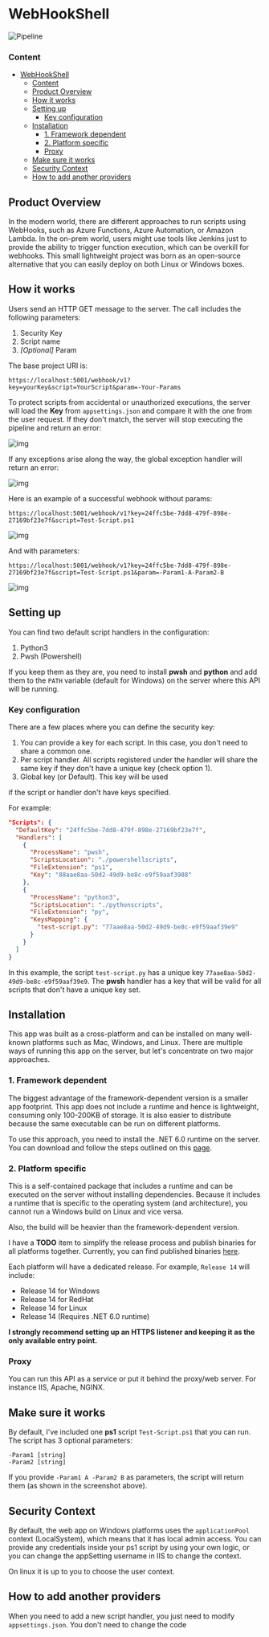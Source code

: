 # WebHookShell

![Pipeline](https://github.com/mtokarev/webhookshell/actions/workflows/dotnet.yml/badge.svg)

### Content
- [WebHookShell](#webhookshell)
    - [Content](#content)
  - [Product Overview](#product-overview)
  - [How it works](#how-it-works)
  - [Setting up](#setting-up)
    - [Key configuration](#key-configuration)
  - [Installation](#installation)
    - [1. Framework dependent](#1-framework-dependent)
    - [2. Platform specific](#2-platform-specific)
    - [Proxy](#proxy)
  - [Make sure it works](#make-sure-it-works)
  - [Security Context](#security-context)
  - [How to add another providers](#how-to-add-another-providers)

## Product Overview
In the modern world, there are different approaches to run scripts using WebHooks, such as Azure Functions, Azure Automation, or Amazon Lambda. In the on-prem world, users might use tools like Jenkins just to provide the ability to trigger function execution, which can be overkill for webhooks. This small lightweight project was born as an open-source alternative that you can easily deploy on both Linux or Windows boxes.

## How it works
Users send an HTTP GET message to the server. The call includes the following parameters:

1. Security Key
2. Script name
3. *[Optional]* Param

The base project URI is:

`https://localhost:5001/webhook/v1?key=yourKey&script=YourScript&param=-Your-Params`

To protect scripts from accidental or unauthorized executions, the server will load the **Key** from `appsettings.json` and compare it with the one from the user request. If they don't match, the server will stop executing the pipeline and return an error:

![img](~/../Docs/Img/keyerror.png)

If any exceptions arise along the way, the global exception handler will return an error:

![img](~/../Docs/Img/scriptexecutionfailed.png)

Here is an example of a successful webhook without params:

`https://localhost:5001/webhook/v1?key=24ffc5be-7dd8-479f-898e-27169bf23e7f&script=Test-Script.ps1`

![img](~/../Docs/Img/scriptexecutedsuccesfully.png)

And with parameters:

`https://localhost:5001/webhook/v1?key=24ffc5be-7dd8-479f-898e-27169bf23e7f&script=Test-Script.ps1&param=-Param1-A-Param2-B`

![img](~/../Docs/Img/scriptexecutedsuccesfully2.png)

## Setting up

You can find two default script handlers in the configuration:

1. Python3
2. Pwsh (Powershell)

If you keep them as they are, you need to install **pwsh** and **python** and add them to the `PATH` variable (default for Windows) on the server where this API will be running.

### Key configuration
There are a few places where you can define the security key:

1. You can provide a key for each script. In this case, you don't need to share a common one.
2. Per script handler. All scripts registered under the handler will share the same key if they don't have a unique key (check option 1).
3. Global key (or Default). This key will be used

 if the script or handler don't have keys specified.

For example:

```json
"Scripts": {
  "DefaultKey": "24ffc5be-7dd8-479f-898e-27169bf23e7f",
  "Handlers": [
    {
      "ProcessName": "pwsh",
      "ScriptsLocation": "./powershellscripts",
      "FileExtension": "ps1",
      "Key": "88aae8aa-50d2-49d9-be8c-e9f59aaf3988"
    },
    {
      "ProcessName": "python3",
      "ScriptsLocation": "./pythonscripts",
      "FileExtension": "py",
      "KeysMapping": {
        "test-script.py": "77aae8aa-50d2-49d9-be8c-e9f59aaf39e9"
      }
    }
  ]
}
```

In this example, the script `test-script.py` has a unique key `77aae8aa-50d2-49d9-be8c-e9f59aaf39e9`. The **pwsh** handler has a key that will be valid for all scripts that don't have a unique key set.

## Installation

This app was built as a cross-platform and can be installed on many well-known platforms such as Mac, Windows, and Linux. There are multiple ways of running this app on the server, but let's concentrate on two major approaches.

### 1. Framework dependent
The biggest advantage of the framework-dependent version is a smaller app footprint. This app does not include a runtime and hence is lightweight, consuming only 100-200KB of storage. It is also easier to distribute because the same executable can be run on different platforms.

To use this approach, you need to install the .NET 6.0 runtime on the server. You can download and follow the steps outlined on this [page](https://dotnet.microsoft.com/en-us/download/dotnet/6.0).

### 2. Platform specific
This is a self-contained package that includes a runtime and can be executed on the server without installing dependencies. Because it includes a runtime that is specific to the operating system (and architecture), you cannot run a Windows build on Linux and vice versa.

Also, the build will be heavier than the framework-dependent version.

I have a **TODO** item to simplify the release process and publish binaries for all platforms together. Currently, you can find published binaries [here](https://github.com/MTokarev/webhookshell/releases).

Each platform will have a dedicated release. For example, `Release 14` will include:
- Release 14 for Windows
- Release 14 for RedHat
- Release 14 for Linux
- Release 14 (Requires .NET 6.0 runtime)

**I strongly recommend setting up an HTTPS listener and keeping it as the only available entry point.**

### Proxy
You can run this API as a service or put it behind the proxy/web server. For instance IIS, Apache, NGINX.

## Make sure it works

By default, I've included one **ps1** script `Test-Script.ps1` that you can run. The script has 3 optional parameters:

```
-Param1 [string]
-Param2 [string]
```
If you provide `-Param1 A -Param2 B` as parameters, the script will return them (as shown in the screenshot above).

## Security Context

By default, the web app on Windows platforms uses the `applicationPool` context (LocalSystem), which means that it has local admin access. You can provide any credentials inside your ps1 script by using your own logic, or you can change the appSetting username in IIS to change the context.

On linux it is up to you to choose the user context.

## How to add another providers

When you need to add a new script handler, you just need to modify `appsettings.json`. You don't need to change the code
